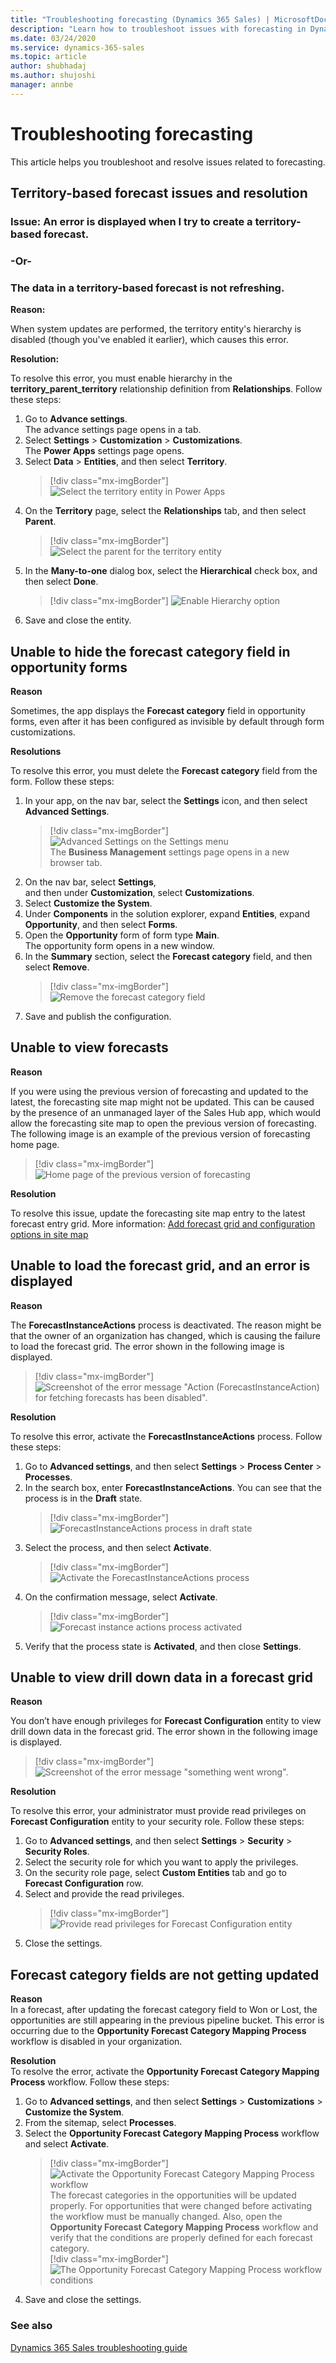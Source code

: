 ```yaml
---
title: "Troubleshooting forecasting (Dynamics 365 Sales) | MicrosoftDocs"
description: "Learn how to troubleshoot issues with forecasting in Dynamics 365 Sales."
ms.date: 03/24/2020
ms.service: dynamics-365-sales
ms.topic: article
author: shubhadaj
ms.author: shujoshi
manager: annbe
---
```


# Troubleshooting forecasting 

This article helps you troubleshoot and resolve issues related to forecasting.

<a name="territory_based_forecast_issues"> </a>
## Territory-based forecast issues and resolution

### Issue: An error is displayed when I try to create a territory-based forecast. 
### -Or-
### The data in a territory-based forecast is not refreshing.

**Reason:**

When system updates are performed, the territory entity's hierarchy is disabled (though you've enabled it earlier), which causes this error. 

**Resolution:**

To resolve this error, you must enable hierarchy in the **territory_parent_territory** relationship definition from **Relationships**. Follow these steps:

1.	Go to **Advance settings**.   
    The advance settings page opens in a tab.   
2.	Select **Settings** > **Customization** > **Customizations**.  
    The **Power Apps** settings page opens.   
3.	Select **Data** > **Entities**, and then select **Territory**.  
    > [!div class="mx-imgBorder"]
    > ![Select the territory entity in Power Apps](media/forecast-troubleshooting-power-apps-select-territory.png "Select the territory entity in Power Apps")  
4.	On the **Territory** page, select the **Relationships** tab, and then select **Parent**.  
    > [!div class="mx-imgBorder"]
    > ![Select the parent for the territory entity](media/forecast-troubleshooting-power-apps-select-territory-parent.png "Select the parent for the territory entity")  
5.	In the **Many-to-one** dialog box, select the **Hierarchical** check box, and then select **Done**.  
    > [!div class="mx-imgBorder"]
    > ![Enable Hierarchy option](media/forecast-troubleshooting-power-apps-select-enable-hierarchy.png "Enable Hierarchy option")   
6.	Save and close the entity.

<a name="hide_forecast_category_field"> </a>
## Unable to hide the forecast category field in opportunity forms

**Reason**

Sometimes, the app displays the **Forecast category** field in opportunity forms, even after it has been configured as invisible by default through form customizations.

**Resolutions**

To resolve this error, you must delete the **Forecast category** field from the form. Follow these steps:  
1.  In your app, on the nav bar, select the **Settings** icon, and then select **Advanced Settings**.  
    > [!div class="mx-imgBorder"]
    > ![Advanced Settings on the Settings menu](media/advanced-settings-option.png "Advanced Settings on the Settings menu")   
    The **Business Management** settings page opens in a new browser tab.   
2. On the nav bar, select **Settings**, and then under **Customization**, select **Customizations**.   
3. Select **Customize the System**.   
4. Under **Components** in the solution explorer, expand **Entities**, expand **Opportunity**, and then select **Forms**.   
5. Open the **Opportunity** form of form type **Main**.    
    The opportunity form opens in a new window.     
6. In the **Summary** section, select the **Forecast category** field, and then select **Remove**.     
    > [!div class="mx-imgBorder"]
    > ![Remove the forecast category field](media/ts-forecasting-remove-forecast-category-field.png "Remove the forecast category field")     
7. Save and publish the configuration.

<a name="unable_view_forecasts"> </a>
## Unable to view forecasts

**Reason**

If you were using the previous version of forecasting and updated to the latest, the forecasting site map might not be updated. This can be caused by the presence of an unmanaged layer of the Sales Hub app, which would allow the forecasting site map to open the previous version of forecasting.    
The following image is an example of the previous version of forecasting home page.     
> [!div class="mx-imgBorder"]
> ![Home page of the previous version of forecasting](media/ts-forecasting-older-version-homepage.png "Home page of the previous version of forecasting")

**Resolution**

To resolve this issue, update the forecasting site map entry to the latest forecast entry grid. More information: [Add forecast grid and configuration options in site map](add-forecast-site-map.md)   

<a name="unable_load_forecast_grid"> </a>
## Unable to load the forecast grid, and an error is displayed

**Reason**

The **ForecastInstanceActions** process is deactivated. The reason might be that the owner of an organization has changed, which is causing the failure to load the forecast grid. The error shown in the following image is displayed.   
> [!div class="mx-imgBorder"]
> ![Screenshot of the error message "Action (ForecastInstanceAction) for fetching forecasts has been disabled".](media/ts-forecasting-grid-loading-error.png "Error message Action ForecastInstanceAction for fetching forecasts has been disabled")

**Resolution**

To resolve this error, activate the **ForecastInstanceActions** process. Follow these steps:   
1. Go to **Advanced settings**, and then select **Settings** > **Process Center** > **Processes**.    
2. In the search box, enter **ForecastInstanceActions**. You can see that the process is in the **Draft** state.     
    > [!div class="mx-imgBorder"]
    > ![ForecastInstanceActions process in draft state](media/ts-forecasting-forecast-instance-actions-process-draft.png "ForecastInstanceActions process in draft state")      
3. Select the process, and then select **Activate**.    
    > [!div class="mx-imgBorder"]
    > ![Activate the ForecastInstanceActions process](media/ts-forecasting-activate-forecast-instance-actions-process.png "Activate the ForecastInstanceActions process")     
4. On the confirmation message, select **Activate**.    
    > [!div class="mx-imgBorder"]
    > ![Forecast instance actions process activated](media/ts-forecasting-forecast-instance-actions-process-activate.png "Forecast instance actions process activated")    
5. Verify that the process state is **Activated**, and then close **Settings**.   

<a name="unable_view_drilldown_forecast_grid"> </a>
## Unable to view drill down data in a forecast grid

**Reason**

You don’t have enough privileges for **Forecast Configuration** entity to view drill down data in the forecast grid. The error shown in the following image is displayed.  
> [!div class="mx-imgBorder"]
> ![Screenshot of the error message "something went wrong".](media/ts-forecasting-drilldown-loading-error.png "Error message for unable to fetch drill down data in a forecast grid")

**Resolution**

To resolve this error, your administrator must provide read privileges on **Forecast Configuration** entity to your security role. Follow these steps:  
1. Go to **Advanced settings**, and then select **Settings** > **Security** > **Security Roles**.   
2. Select the security role for which you want to apply the privileges.  
3. On the security role page, select **Custom Entities** tab and go to **Forecast Configuration** row.   
4. Select and provide the read privileges.   
    > [!div class="mx-imgBorder"]
    > ![Provide read privileges for Forecast Configuration entity](media/ts-forecasting-provide-read-privileges.png "Provide read privileges for Forecast Configuration entity")  
5. Close the settings.   

<a name="forecast-category-not-updated"> </a>
## Forecast category fields are not getting updated

**Reason**      
In a forecast, after updating the forecast category field to Won or Lost, the opportunities are still appearing in the previous pipeline bucket. This error is occurring due to the **Opportunity Forecast Category Mapping Process** workflow is disabled in your organization.    

**Resolution**     
To resolve the error, activate the **Opportunity Forecast Category Mapping Process** workflow. Follow these steps:    
1. Go to **Advanced settings**, and then select **Settings** > **Customizations** > **Customize the System**.    
2. From the sitemap, select **Processes**.    
3. Select the **Opportunity Forecast Category Mapping Process** workflow and select **Activate**.    
    > [!div class="mx-imgBorder"]
    > ![Activate the Opportunity Forecast Category Mapping Process workflow](media/ts-forecasting-activate-opportunity-forecast-category-process.png "Activate the Opportunity Forecast Category Mapping Process workflow")  
    The forecast categories in the opportunities will be updated properly. For opportunities that were changed before activating the workflow must be manually changed.
    Also, open the **Opportunity Forecast Category Mapping Process** workflow and verify that the conditions are properly defined for each forecast category.   
    > [!div class="mx-imgBorder"]
    > ![The Opportunity Forecast Category Mapping Process workflow conditions](media/ts-forecasting-opportunity-forecast-category-process-conditions.png "The Opportunity Forecast Category Mapping Process workflow conditions")    
4. Save and close the settings.    

### See also

[Dynamics 365 Sales troubleshooting guide](troubleshooting.md)  
